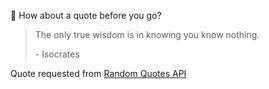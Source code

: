 📣 How about a quote before you go?

> The only true wisdom is in knowing you know nothing.
>
> <p>- Isocrates</p>

Quote requested from [Random Quotes API](https://github.com/lukePeavey/quotable)
